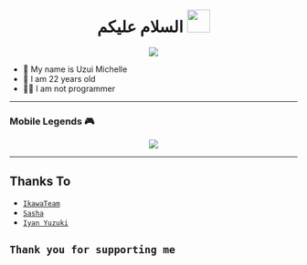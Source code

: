 
<h1 align="center">السلام عليكم <img src="https://user-images.githubusercontent.com/1303154/88677602-1635ba80-d120-11ea-84d8-d263ba5fc3c0.gif" width="40px" alt=""><br></h1>
<p align="center">
  <img src="https://user-images.githubusercontent.com/103966803/186782796-edde84b8-1ec2-4741-9e1b-537382658150.jpeg" />
</p>

<p align="center">

- 👤 My name is Uzui Michelle 
- 💌 I am 22 years old 
- 👨‍💻 I am not programmer

</p>

------
### Mobile Legends 🎮
<p align="center">
  <img src="https://user-images.githubusercontent.com/103966803/186783359-619d7a1a-e44f-46df-a0a4-bf2f9b162ff6.gif" />
</p>

------
## Thanks To
* [`IkawaTeam`](https://github.com/IkawaTeam)
* [`Sasha`](https://github.com/LyliaSasha)
* [`Iyan Yuzuki`](https://github.com/JulianZuikaku)

```Thank you for supporting me```
------
